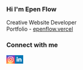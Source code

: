 ### Hi I'm Epen Flow
Creative Website Developer
<br />
Portfolio - [epenflow.vercel](https://epenflow.vercel.app/)


### Connect with me

[<img align="left" alt="Instagram" width="22px" src="https://raw.githubusercontent.com/edent/SuperTinyIcons/63851670950a28b42df5d73ddebcd65147b7c2cc/images/svg/instagram.svg" />][instagram]
[<img align="left" alt="LinkedIn" width="22px" src="https://raw.githubusercontent.com/edent/SuperTinyIcons/a4aa18dbd7b01ed19ac8a19a7f49eb1f6e56e829/images/svg/linkedin.svg" />][linkedin]

<br />

<!-- [website]: https://reksaandhika.com -->
[linkedin]: www.linkedin.com/in/epenflow
[instagram]: https://www.instagram.com/epenflow/
